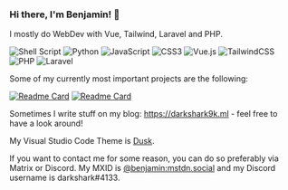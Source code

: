 ### Hi there, I'm Benjamin! 👋

I mostly do WebDev with Vue, Tailwind, Laravel and PHP.

![Shell Script](https://img.shields.io/badge/shell_script-%23121011.svg?style=for-the-badge&logo=gnu-bash&logoColor=white) ![Python](https://img.shields.io/badge/python-3670A0?style=for-the-badge&logo=python&logoColor=ffdd54) ![JavaScript](https://img.shields.io/badge/javascript-%23323330.svg?style=for-the-badge&logo=javascript&logoColor=%23F7DF1E) ![CSS3](https://img.shields.io/badge/css3-%231572B6.svg?style=for-the-badge&logo=css3&logoColor=white) ![Vue.js](https://img.shields.io/badge/vuejs-%2335495e.svg?style=for-the-badge&logo=vuedotjs&logoColor=%234FC08D) ![TailwindCSS](https://img.shields.io/badge/tailwindcss-%2338B2AC.svg?style=for-the-badge&logo=tailwind-css&logoColor=white) ![PHP](https://img.shields.io/badge/php-%23777BB4.svg?style=for-the-badge&logo=php&logoColor=white) ![Laravel](https://img.shields.io/badge/laravel-%23FF2D20.svg?style=for-the-badge&logo=laravel&logoColor=white)

Some of my currently most important projects are the following:

[![Readme Card](https://gh-readme-stats-xi.vercel.app/api/pin/?username=awesomeBible&repo=my.awesomeBible&show_icons=true&theme=tokyonight)](https://codeberg.org/awesomeBible/my.awesomeBible) [![Readme Card](https://gh-readme-stats-xi.vercel.app/api/pin/?username=benjaminwolkchen&repo=Losungen&show_icons=true&theme=tokyonight)](https://codeberg.org/benjaminwolkchen/Losungen)


Sometimes I write stuff on my blog: https://darkshark9k.ml - feel free to have a look around!

My Visual Studio Code Theme is [Dusk](https://vscodethemes.com/e/pilleye.dusk-theme/dusk?language=javascript).

If you want to contact me for some reason, you can do so preferably via Matrix or Discord.
My MXID is [@benjamin:mstdn.social](https://matrix.to/#/@benjamin:mstdn.social) and my Discord username is darkshark#4133.

